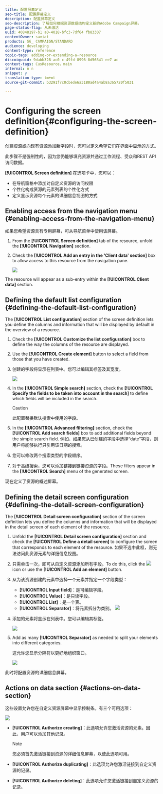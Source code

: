 ```yaml
---
title: 配置屏幕定义
seo-title: 配置屏幕定义
description: 配置屏幕定义
seo-description: 了解如何根据资源数据结构定义新的Adobe Campaign屏幕。
page-status-flag: 从未激活
uuid: 40848197-b1 a0-4018-bfc3-7df64 fb83307
contentOwner: saviat
products: SG_ CAMPAIGN/STANDARD
audience: developing
content-type: reference
topic-tags: adding-or-extending-a-resource
discoiquuid: 9dabb328-ac0 c-49fd-8996-8d56341 ee7 ac
context-tags: CusResource，main
internal: n n
snippet: y
translation-type: tm+mt
source-git-commit: b3291f7c0cbede6a3180ad4a4ab8a365720f5031

---
```



# Configuring the screen definition{#configuring-the-screen-definition}

创建资源或向现有资源添加新字段时，您可以定义希望它们在界面中显示的方式。

此步骤不是强制性的，因为您仍能够填充资源并通过工作流程、受众和REST API访问数据。

**[!UICONTROL Screen definition]** 在选项卡中，您可以：

* 在导航窗格中添加对自定义资源的访问权限
* 个性化构成资源的元素列表的个性化方式
* 定义显示资源每个元素的详细信息视图的方式

## Enabling access from the navigation menu {#enabling-access-from-the-navigation-menu}

如果您希望资源具有专用屏幕，可从导航菜单中使用该屏幕。

1. From the **[!UICONTROL Screen definition]** tab of the resource, unfold the **[!UICONTROL Navigation]** section.
1. Check the **[!UICONTROL Add an entry in the 'Client data' section]** box to allow access to this resource from the navigation pane.

   ![](assets/schema_extension_19.png)

The resource will appear as a sub-entry within the **[!UICONTROL Client data]** section.

## Defining the default list configuration {#defining-the-default-list-configuration}

The **[!UICONTROL List configuration]** section of the screen definition lets you define the columns and information that will be displayed by default in the overview of a resource.

1. Check the **[!UICONTROL Customize the list configuration]** box to define the way the columns of the resource are displayed.
1. Use the **[!UICONTROL Create element]** button to select a field from those that you have created.
1. 创建的字段将显示在列表中。您可以编辑其标签及其宽度。

   ![](assets/schema_extension_20.png)

1. In the **[!UICONTROL Simple search]** section, check the **[!UICONTROL Specify the fields to be taken into account in the search]** to define which fields will be included in the search.

   >[!CAUTION]
   >
   >此配置替换默认搜索中使用的字段。

1. In the **[!UICONTROL Advanced filtering]** section, check the **[!UICONTROL Add search fields]** box to add additional fields beyond the simple search field. 例如，如果您从已创建的字段中选择“date”字段，则用户将能够执行只引用该日期的搜索。
1. 您可以修改两个搜索类型的字段顺序。
1. 对于高级搜索，您可以添加链接到链接资源的字段。These filters appear in the **[!UICONTROL Search]** menu of the generated screen.

现在定义了资源的概述屏幕。

## Defining the detail screen configuration {#defining-the-detail-screen-configuration}

The **[!UICONTROL Detail screen configuration]** section of the screen definition lets you define the columns and information that will be displayed in the detail screen of each element of the resource.

1. Unfold the **[!UICONTROL Detail screen configuration]** section and check the **[!UICONTROL Define a detail screen]** to configure the screen that corresponds to each element of the resource. 如果不选中此框，则无法访问此资源元素的详细信息视图。
1. 只需单击一次，即可从自定义资源添加所有字段。To do this, click the ![](assets/addallfieldsicon.png) icon or use the **[!UICONTROL Add an element]** button.
1. 从为该资源创建的元素中选择一个元素并指定一个字段类型：

   * **[!UICONTROL Input field]**：是可编辑字段。
   * **[!UICONTROL Value]**：是只读字段。
   * **[!UICONTROL List]**：是一个表。
   * **[!UICONTROL Separator]**：将元素拆分为类别。
   ![](assets/schema_extension_23.png)

1. 添加的元素将显示在列表中。您可以编辑其标签。

   ![](assets/schema_extension_22.png)

1. Add as many **[!UICONTROL Separator]** as needed to split your elements into different categories.

   这允许您显示分隔符以更好地组织窗口。

   ![](assets/schema_extension_25.png)

此时将配置资源的详细信息屏幕。

## Actions on data section {#actions-on-data-section}

这些设置允许您在自定义资源屏幕中显示控制条。有三个可用选项：

![](assets/schema_extension_actions.png)

* **[!UICONTROL Authorize creating]**：此选项允许您激活资源的元素。因此，用户可以添加其他记录。

   >[!NOTE]
   >
   >您必须首先激活链接到资源的详细信息屏幕，以使此选项可用。

* **[!UICONTROL Authorize duplicating]**：此选项允许您激活链接到自定义资源的记录。
* **[!UICONTROL Authorize deleting]**：此选项允许您激活链接到自定义资源的记录。


